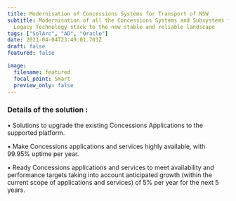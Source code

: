 ```yaml
---
title: Modernisation of Concessions Systems for Transport of NSW
subtitle: Modernisation of all the Concessions Systems and Subsystems from the
  Legacy Technology stack to the new stable and reliable landscape
tags: ["SolArc", "AD", "Oracle"]   
date: 2021-04-04T23:49:01.703Z
draft: false
featured: false

image:
  filename: featured
  focal_point: Smart
  preview_only: false
---
```

### Details of the solution :

<!--StartFragment-->

• Solutions to upgrade the existing Concessions  Applications to the supported platform.

• Make Concessions applications and services highly available, with 99.95% uptime per year.

• Ready Concessions applications and services to meet availability and performance targets taking into account anticipated growth (within the current scope of applications and services) of 5% per year for the next 5 years.

<!--EndFragment-->